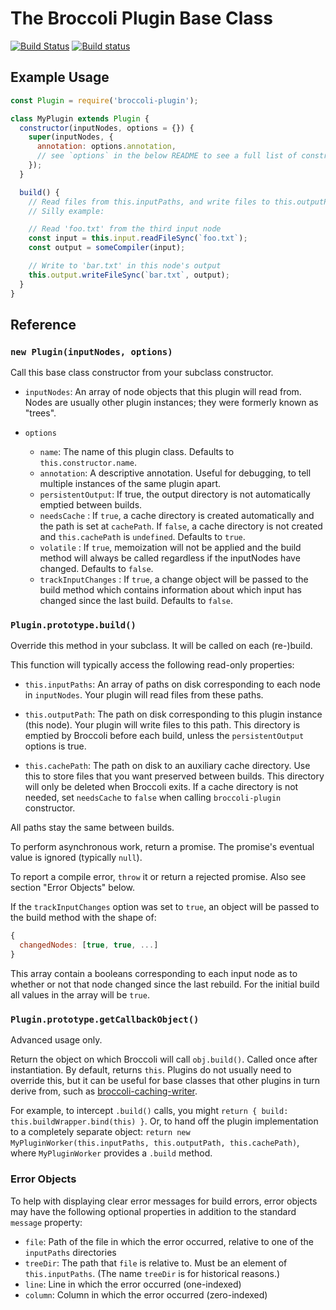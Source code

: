 # The Broccoli Plugin Base Class

[![Build Status](https://travis-ci.org/broccolijs/broccoli-plugin.svg?branch=master)](https://travis-ci.org/broccolijs/broccoli-plugin)
[![Build status](https://ci.appveyor.com/api/projects/status/k4tk8b99m1e58ftd?svg=true)](https://ci.appveyor.com/project/joliss/broccoli-plugin)

## Example Usage

```js
const Plugin = require('broccoli-plugin');

class MyPlugin extends Plugin {
  constructor(inputNodes, options = {}) {
    super(inputNodes, {
      annotation: options.annotation,
      // see `options` in the below README to see a full list of constructor options
    });
  }

  build() {
    // Read files from this.inputPaths, and write files to this.outputPath.
    // Silly example:

    // Read 'foo.txt' from the third input node
    const input = this.input.readFileSync(`foo.txt`);
    const output = someCompiler(input);

    // Write to 'bar.txt' in this node's output
    this.output.writeFileSync(`bar.txt`, output);
  }
}
```

## Reference

### `new Plugin(inputNodes, options)`

Call this base class constructor from your subclass constructor.

- `inputNodes`: An array of node objects that this plugin will read from.
  Nodes are usually other plugin instances; they were formerly known as
  "trees".

- `options`

  - `name`: The name of this plugin class. Defaults to `this.constructor.name`.
  - `annotation`: A descriptive annotation. Useful for debugging, to tell
    multiple instances of the same plugin apart.
  - `persistentOutput`: If true, the output directory is not automatically
    emptied between builds.
  - `needsCache` : If `true`, a cache directory is created automatically
    and the path is set at `cachePath`. If `false`, a cache directory is not created
    and `this.cachePath` is `undefined`. Defaults to `true`.
  - `volatile` : If `true`, memoization will not be applied and the build method will
    always be called regardless if the inputNodes have changed. Defaults to `false`.
  - `trackInputChanges` : If `true`, a change object will be passed to the build method which contains
    information about which input has changed since the last build. Defaults to `false`.

### `Plugin.prototype.build()`

Override this method in your subclass. It will be called on each (re-)build.

This function will typically access the following read-only properties:

- `this.inputPaths`: An array of paths on disk corresponding to each node in
  `inputNodes`. Your plugin will read files from these paths.

- `this.outputPath`: The path on disk corresponding to this plugin instance
  (this node). Your plugin will write files to this path. This directory is
  emptied by Broccoli before each build, unless the `persistentOutput` options
  is true.

- `this.cachePath`: The path on disk to an auxiliary cache directory. Use this
  to store files that you want preserved between builds. This directory will
  only be deleted when Broccoli exits. If a cache directory is not needed, set
  `needsCache` to `false` when calling `broccoli-plugin` constructor.

All paths stay the same between builds.

To perform asynchronous work, return a promise. The promise's eventual value
is ignored (typically `null`).

To report a compile error, `throw` it or return a rejected promise. Also see
section "Error Objects" below.

If the `trackInputChanges` option was set to `true`, an object will be passed to the
build method with the shape of:

```js
{
  changedNodes: [true, true, ...]
}
```

This array contain a booleans corresponding to each input node as to whether or not that node changed since the last rebuild. For the initial build all values in the array will be `true`.

### `Plugin.prototype.getCallbackObject()`

Advanced usage only.

Return the object on which Broccoli will call `obj.build()`. Called once after
instantiation. By default, returns `this`. Plugins do not usually need to
override this, but it can be useful for base classes that other plugins in turn
derive from, such as
[broccoli-caching-writer](https://github.com/ember-cli/broccoli-caching-writer).

For example, to intercept `.build()` calls, you might
`return { build: this.buildWrapper.bind(this) }`.
Or, to hand off the plugin implementation to a completely separate object:
`return new MyPluginWorker(this.inputPaths, this.outputPath, this.cachePath)`,
where `MyPluginWorker` provides a `.build` method.

### Error Objects

To help with displaying clear error messages for build errors, error objects
may have the following optional properties in addition to the standard
`message` property:

- `file`: Path of the file in which the error occurred, relative to one of the
  `inputPaths` directories
- `treeDir`: The path that `file` is relative to. Must be an element of
  `this.inputPaths`. (The name `treeDir` is for historical reasons.)
- `line`: Line in which the error occurred (one-indexed)
- `column`: Column in which the error occurred (zero-indexed)

